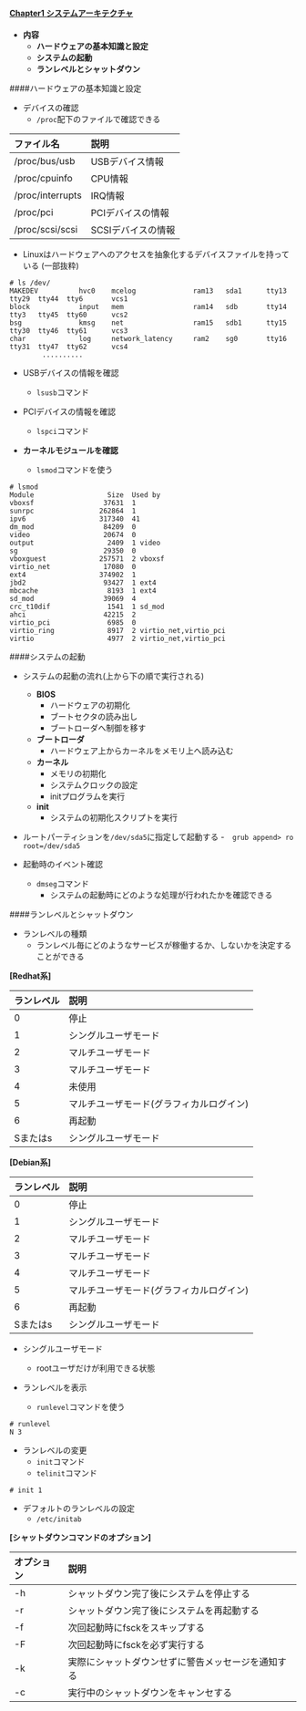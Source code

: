 ####    [Chapter1 システムアーキテクチャ](https://github.com/yhidetoshi/Network_Study/tree/master/NA-ver/chapter1/)
- **内容**
  - **ハードウェアの基本知識と設定**
  - **システムの起動**
  - **ランレベルとシャットダウン**

####ハードウェアの基本知識と設定
  
- デバイスの確認
  - `/proc`配下のファイルで確認できる

|ファイル名  |説明         |
|:-----------|:------------|
|/proc/bus/usb|USBデバイス情報|
|/proc/cpuinfo|CPU情報|
|/proc/interrupts|IRQ情報|
|/proc/pci|PCIデバイスの情報|
|/proc/scsi/scsi|SCSIデバイスの情報|

- Linuxはハードウェアへのアクセスを抽象化するデバイスファイルを持っている
(一部抜粋)
```
# ls /dev/
MAKEDEV          hvc0    mcelog              ram13   sda1      tty13  tty29  tty44  tty6       vcs1
block            input   mem                 ram14   sdb       tty14  tty3   tty45  tty60      vcs2
bsg              kmsg    net                 ram15   sdb1      tty15  tty30  tty46  tty61      vcs3
char             log     network_latency     ram2    sg0       tty16  tty31  tty47  tty62      vcs4
        ..........
```

- USBデバイスの情報を確認
  - `lsusb`コマンド 
- PCIデバイスの情報を確認
  - `lspci`コマンド 

 
- **カーネルモジュールを確認**
  - `lsmod`コマンドを使う 

```
# lsmod
Module                  Size  Used by
vboxsf                 37631  1
sunrpc                262864  1
ipv6                  317340  41
dm_mod                 84209  0
video                  20674  0
output                  2409  1 video
sg                     29350  0
vboxguest             257571  2 vboxsf
virtio_net             17080  0
ext4                  374902  1
jbd2                   93427  1 ext4
mbcache                 8193  1 ext4
sd_mod                 39069  4
crc_t10dif              1541  1 sd_mod
ahci                   42215  2
virtio_pci              6985  0
virtio_ring             8917  2 virtio_net,virtio_pci
virtio                  4977  2 virtio_net,virtio_pci
```

####システムの起動

- システムの起動の流れ(上から下の順で実行される)
  - **BIOS**
    - ハードウェアの初期化
    - ブートセクタの読み出し
    - ブートローダへ制御を移す
  - **ブートローダ** 
    - ハードウェア上からカーネルをメモリ上へ読み込む
  - **カーネル**
    - メモリの初期化
    - システムクロックの設定
    - initプログラムを実行
  - **init**
    - システムの初期化スクリプトを実行

- ルートパーティションを`/dev/sda5`に指定して起動する
  -　`grub append> ro root=/dev/sda5` 


- 起動時のイベント確認
  - `dmseg`コマンド
    - システムの起動時にどのような処理が行われたかを確認できる

####ランレベルとシャットダウン


- ランレベルの種類
  - ランレベル毎にどのようなサービスが稼働するか、しないかを決定することができる 



**[Redhat系]**

|ランレベル  |説明         |
|:-----------|:------------|
|0|停止|
|1|シングルユーザモード|
|2|マルチユーザモード|
|3|マルチユーザモード|
|4|未使用|
|5|マルチユーザモード(グラフィカルログイン)|
|6|再起動|
|Sまたはs|シングルユーザモード|


**[Debian系]**

|ランレベル  |説明         |
|:-----------|:------------|
|0|停止|
|1|シングルユーザモード|
|2|マルチユーザモード|
|3|マルチユーザモード|
|4|マルチユーザモード|
|5|マルチユーザモード(グラフィカルログイン)|
|6|再起動|
|Sまたはs|シングルユーザモード|


- シングルユーザモード
  - rootユーザだけが利用できる状態
 
- ランレベルを表示
  - `runlevel`コマンドを使う
```
# runlevel
N 3
```
- ランレベルの変更
  - `init`コマンド
  - `telinit`コマンド
```
# init 1
```

- デフォルトのランレベルの設定
  - `/etc/initab` 
 
**[シャットダウンコマンドのオプション]**

|オプション  |説明         |
|:-----------|:------------|  
|-h|シャットダウン完了後にシステムを停止する|
|-r|シャットダウン完了後にシステムを再起動する|
|-f|次回起動時にfsckをスキップする|
|-F|次回起動時にfsckを必ず実行する|
|-k|実際にシャットダウンせずに警告メッセージを通知する|
|-c|実行中のシャットダウンをキャンセする|



